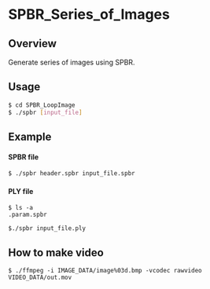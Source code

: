 # SPBR_Series_of_Images

## Overview
Generate series of images using SPBR.

## Usage
```bash
$ cd SPBR_LoopImage
$ ./spbr [input_file]
```

## Example
#### SPBR file
```bash
$ ./spbr header.spbr input_file.spbr
```

#### PLY file
```
$ ls -a
.param.spbr

$./spbr input_file.ply
```

## How to make video
```
$ ./ffmpeg -i IMAGE_DATA/image%03d.bmp -vcodec rawvideo VIDEO_DATA/out.mov
```